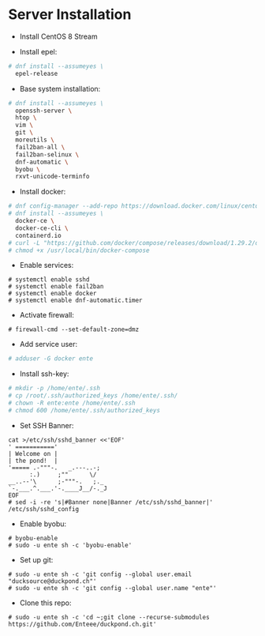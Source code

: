 # Server Installation

* Install CentOS 8 Stream

* Install epel:
```sh
# dnf install --assumeyes \
  epel-release
```

* Base system installation:
```sh
# dnf install --assumeyes \
  openssh-server \
  htop \
  vim \
  git \
  moreutils \
  fail2ban-all \
  fail2ban-selinux \
  dnf-automatic \
  byobu \
  rxvt-unicode-terminfo
```

* Install docker:
```sh
# dnf config-manager --add-repo https://download.docker.com/linux/centos/docker-ce.repo
# dnf install --assumeyes \
  docker-ce \
  docker-ce-cli \
  containerd.io
# curl -L "https://github.com/docker/compose/releases/download/1.29.2/docker-compose-$(uname -s)-$(uname -m)" -o /usr/local/bin/docker-compose
# chmod +x /usr/local/bin/docker-compose
```

* Enable services:
```
# systemctl enable sshd
# systemctl enable fail2ban
# systemctl enable docker
# systemctl enable dnf-automatic.timer
```

* Activate firewall:
```
# firewall-cmd --set-default-zone=dmz
```

* Add service user:
```sh
# adduser -G docker ente
```

* Install ssh-key:
```sh
# mkdir -p /home/ente/.ssh
# cp /root/.ssh/authorized_keys /home/ente/.ssh/
# chown -R ente:ente /home/ente/.ssh
# chmod 600 /home/ente/.ssh/authorized_keys
```

* Set SSH Banner:
```
cat >/etc/ssh/sshd_banner <<'EOF'
' ==========='
| Welcome on |
| the pond!  |
'===== .-"""-.   _.---..-;  
      :.)     ;""      \/   
__..--'\      ;-"""-.   ;._ 
`-.___.^.___.'-.____J__/-._J
EOF
# sed -i -re 's|#Banner none|Banner /etc/ssh/sshd_banner|' /etc/ssh/sshd_config
```

* Enable byobu:
```
# byobu-enable
# sudo -u ente sh -c 'byobu-enable'
```

* Set up git:
```
# sudo -u ente sh -c 'git config --global user.email "ducksource@duckpond.ch"'
# sudo -u ente sh -c 'git config --global user.name "ente"'
```

* Clone this repo:
```
# sudo -u ente sh -c 'cd ~;git clone --recurse-submodules https://github.com/Enteee/duckpond.ch.git'
```
